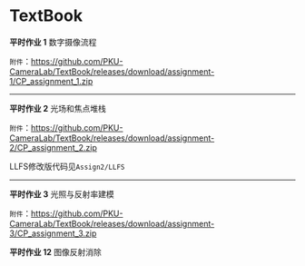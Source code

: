 # TextBook

**平时作业 1** 数字摄像流程

`附件`：https://github.com/PKU-CameraLab/TextBook/releases/download/assignment-1/CP_assignment_1.zip

------

**平时作业 2** 光场和焦点堆栈

`附件`：https://github.com/PKU-CameraLab/TextBook/releases/download/assignment-2/CP_assignment_2.zip

LLFS修改版代码见`Assign2/LLFS`

------

**平时作业 3** 光照与反射率建模

`附件`：https://github.com/PKU-CameraLab/TextBook/releases/download/assignment-3/CP_assignment_3.zip


**平时作业 12** 图像反射消除
